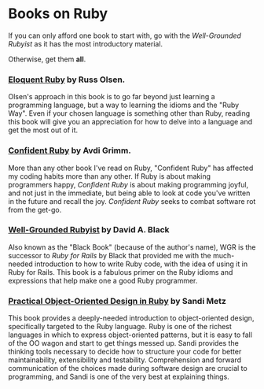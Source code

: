 # Books on Ruby

If you can only afford one book to start with, go with the *Well-Grounded Rubyist* as it has the most introductory material.

Otherwise, get them **all**.


### [Eloquent Ruby](https://www.goodreads.com/book/show/9364729-eloquent-ruby) by Russ Olsen. ###

Olsen's approach in this book is to go far beyond just learning a programming language, but a way to learning the idioms and the "Ruby Way". Even if your chosen language is something other than Ruby, reading this book will give you an appreciation for how to delve into a language and get the most out of it.

### [Confident Ruby](http://www.confidentruby.com/) by Avdi Grimm. ###

More than any other book I've read on Ruby, "Confident Ruby" has affected my coding habits more than any other. If Ruby is about making programmers happy, *Confident Ruby* is about making programming joyful, and not just in the immediate, but being able to look at code you've written in the future and recall the joy. *Confident Ruby* seeks to combat software rot from the get-go.

### [Well-Grounded Rubyist](http://www.amazon.com/The-Well-Grounded-Rubyist-David-Black/dp/1617291692) by David A. Black ###

Also known as the "Black Book" (because of the author's name), WGR is the successor to *Ruby for Rails* by Black that provided me with the much-needed introduction to how to write Ruby code, with the idea of using it in Ruby for Rails. This book is a fabulous primer on the Ruby idioms and expressions that help make one a good Ruby programmer.

### [Practical Object-Oriented Design in Ruby](http://www.poodr.com/) by Sandi Metz ###

This book provides a deeply-needed introduction to object-oriented design, specifically targeted to the Ruby language. Ruby is one of the richest languages in which to express object-oriented patterns, but it is easy to fall of the OO wagon and start to get things messed up. Sandi provides the thinking tools necessary to decide how to structure your code for better maintainability, extensibility and testability. Comprehension and forward communication of the choices made during software design are crucial to programming, and Sandi is one of the very best at explaining things.
